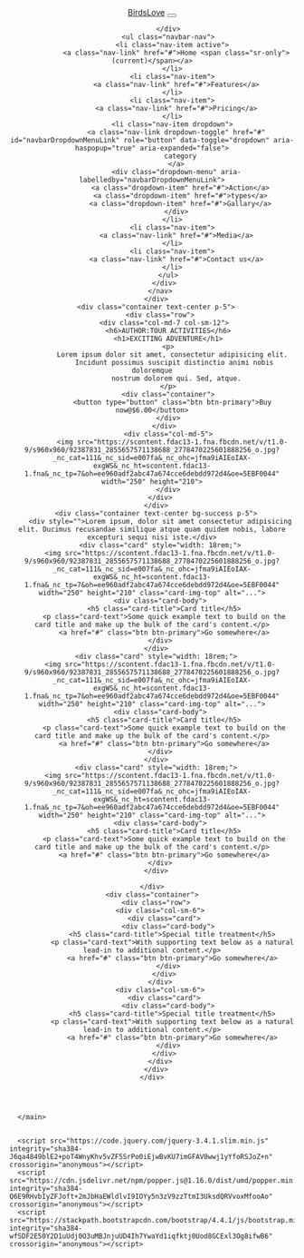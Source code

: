 <!DOCTYPE html>
<html lang="en">
<head>
  <meta charset="UTF-8">
  <meta name="viewport" content="width=device-width, initial-scale=1.0">
  <title>Document</title>
<!-- BOOTSTRAP -->
<link rel="stylesheet" href="https://stackpath.bootstrapcdn.com/bootstrap/4.4.1/css/bootstrap.min.css" integrity="sha384-Vkoo8x4CGsO3+Hhxv8T/Q5PaXtkKtu6ug5TOeNV6gBiFeWPGFN9MuhOf23Q9Ifjh" crossorigin="anonymous">
<!-- CSS -->
<link rel="stylesheet" href="style.css">
<style>
  @import url('https://fonts.googleapis.com/css?family=Arimo|Gotu|Inconsolata|Lato|Roboto&display=swap');
  </style>
</head>
<body>
  <header>
      <div class="container-fluid p-0">
        <nav class="navbar navbar-expand-lg bg-dark">
          <a class="navbar-brand" href="#">BirdsLove</a>
          <button class="navbar-toggler" type="button" data-toggle="collapse" data-target="#navbarNavDropdown" aria-controls="navbarNavDropdown" aria-expanded="false" aria-label="Toggle navigation">
            <span class="navbar-toggler-icon"></span>
          </button>
          <div class="collapse navbar-collapse" id="navbarNavDropdown">
            <div class="mar-auto">

            </div>
            <ul class="navbar-nav">
              <li class="nav-item active">
                <a class="nav-link" href="#">Home <span class="sr-only">(current)</span></a>
              </li>
              <li class="nav-item">
                <a class="nav-link" href="#">Features</a>
              </li>
              <li class="nav-item">
                <a class="nav-link" href="#">Pricing</a>
              </li>
              <li class="nav-item dropdown">
                <a class="nav-link dropdown-toggle" href="#" id="navbarDropdownMenuLink" role="button" data-toggle="dropdown" aria-haspopup="true" aria-expanded="false">
                  category
                </a>
                <div class="dropdown-menu" aria-labelledby="navbarDropdownMenuLink">
                  <a class="dropdown-item" href="#">Action</a>
                  <a class="dropdown-item" href="#">types</a>
                  <a class="dropdown-item" href="#">Gallary</a>
                </div>
              </li>
              <li class="nav-item">
                <a class="nav-link" href="#">Media</a>
              </li>
              <li class="nav-item">
                <a class="nav-link" href="#">Contact us</a>
              </li>
            </ul>
          </div>
        </nav>
      </div>
      <div class="container text-center p-5">
        <div class="row">
          <div class="col-md-7 col-sm-12">
            <h6>AUTHOR:TOUR ACTIVITIES</h6>
            <h1>EXCITING ADVENTURE</h1>
            <p>
              Lorem ipsum dolor sit amet, consectetur adipisicing elit.
               Incidunt possimus suscipit distinctio animi nobis doloremque
                nostrum dolorem qui. Sed, atque.
            </p>
            <div class="container">
              <button type="button" class="btn btn-primary">Buy now@$6.00</button>
            </div>
          </div>
            <div class="col-md-5">
              <img src="https://scontent.fdac13-1.fna.fbcdn.net/v/t1.0-9/s960x960/92387831_2855657571138688_2778470225601888256_o.jpg?_nc_cat=111&_nc_sid=e007fa&_nc_ohc=jfma9iAIEoIAX-exgWS&_nc_ht=scontent.fdac13-1.fna&_nc_tp=7&oh=ee960adf2abc47a674cce6debdd972d4&oe=5EBF0044" width="250" height="210">
            </div>
        </div>
      </div>
      <div class="container text-center bg-success p-5">
        <div style="">Lorem ipsum, dolor sit amet consectetur adipisicing elit. Ducimus recusandae similique atque quam quidem nobis, labore excepturi sequi nisi iste.</div>
        <div class="card" style="width: 18rem;">
        <img src="https://scontent.fdac13-1.fna.fbcdn.net/v/t1.0-9/s960x960/92387831_2855657571138688_2778470225601888256_o.jpg?_nc_cat=111&_nc_sid=e007fa&_nc_ohc=jfma9iAIEoIAX-exgWS&_nc_ht=scontent.fdac13-1.fna&_nc_tp=7&oh=ee960adf2abc47a674cce6debdd972d4&oe=5EBF0044" width="250" height="210" class="card-img-top" alt="...">
        <div class="card-body">
          <h5 class="card-title">Card title</h5>
          <p class="card-text">Some quick example text to build on the card title and make up the bulk of the card's content.</p>
          <a href="#" class="btn btn-primary">Go somewhere</a>
        </div>
      </div>
      <div class="card" style="width: 18rem;">
        <img src="https://scontent.fdac13-1.fna.fbcdn.net/v/t1.0-9/s960x960/92387831_2855657571138688_2778470225601888256_o.jpg?_nc_cat=111&_nc_sid=e007fa&_nc_ohc=jfma9iAIEoIAX-exgWS&_nc_ht=scontent.fdac13-1.fna&_nc_tp=7&oh=ee960adf2abc47a674cce6debdd972d4&oe=5EBF0044" width="250" height="210" class="card-img-top" alt="...">
        <div class="card-body">
          <h5 class="card-title">Card title</h5>
          <p class="card-text">Some quick example text to build on the card title and make up the bulk of the card's content.</p>
          <a href="#" class="btn btn-primary">Go somewhere</a>
        </div>
      </div>
      <div class="card" style="width: 18rem;">
        <img src="https://scontent.fdac13-1.fna.fbcdn.net/v/t1.0-9/s960x960/92387831_2855657571138688_2778470225601888256_o.jpg?_nc_cat=111&_nc_sid=e007fa&_nc_ohc=jfma9iAIEoIAX-exgWS&_nc_ht=scontent.fdac13-1.fna&_nc_tp=7&oh=ee960adf2abc47a674cce6debdd972d4&oe=5EBF0044" width="250" height="210" class="card-img-top" alt="...">
        <div class="card-body">
          <h5 class="card-title">Card title</h5>
          <p class="card-text">Some quick example text to build on the card title and make up the bulk of the card's content.</p>
          <a href="#" class="btn btn-primary">Go somewhere</a>
        </div>
      </div>
    
    </div>
    <div class="container">
      <div class="row">
        <div class="col-sm-6">
          <div class="card">
            <div class="card-body">
              <h5 class="card-title">Special title treatment</h5>
              <p class="card-text">With supporting text below as a natural lead-in to additional content.</p>
              <a href="#" class="btn btn-primary">Go somewhere</a>
            </div>
          </div>
        </div>
        <div class="col-sm-6">
          <div class="card">
            <div class="card-body">
              <h5 class="card-title">Special title treatment</h5>
              <p class="card-text">With supporting text below as a natural lead-in to additional content.</p>
              <a href="#" class="btn btn-primary">Go somewhere</a>
            </div>
          </div>
        </div>
      </div>
    </div>
  </header>
      <main>
     
      </main>


      <script src="https://code.jquery.com/jquery-3.4.1.slim.min.js" integrity="sha384-J6qa4849blE2+poT4WnyKhv5vZF5SrPo0iEjwBvKU7imGFAV0wwj1yYfoRSJoZ+n" crossorigin="anonymous"></script>
      <script src="https://cdn.jsdelivr.net/npm/popper.js@1.16.0/dist/umd/popper.min.js" integrity="sha384-Q6E9RHvbIyZFJoft+2mJbHaEWldlvI9IOYy5n3zV9zzTtmI3UksdQRVvoxMfooAo" crossorigin="anonymous"></script>
      <script src="https://stackpath.bootstrapcdn.com/bootstrap/4.4.1/js/bootstrap.min.js" integrity="sha384-wfSDF2E50Y2D1uUdj0O3uMBJnjuUD4Ih7YwaYd1iqfktj0Uod8GCExl3Og8ifwB6" crossorigin="anonymous"></script>
</body>
</html>
